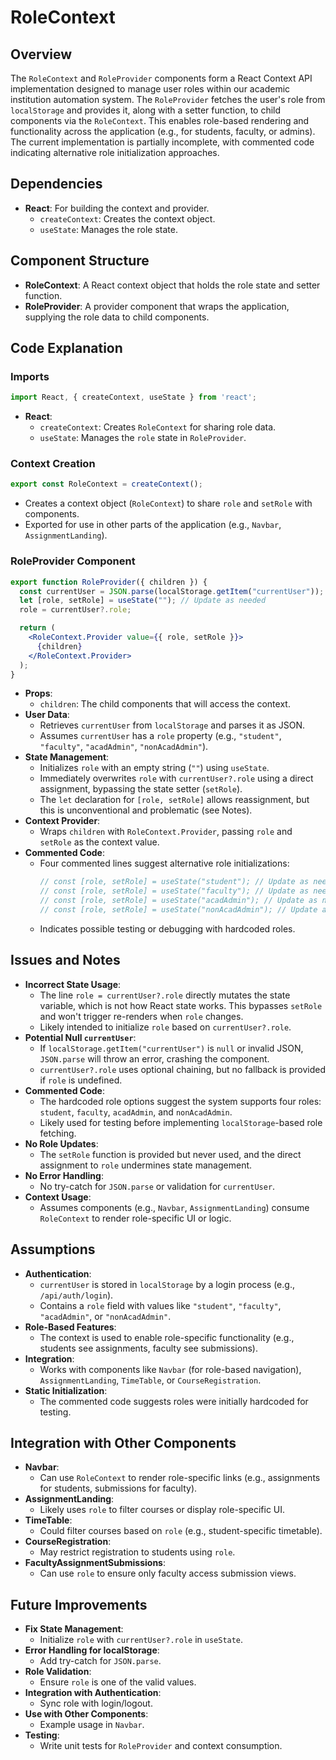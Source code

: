 # RoleContext

## Overview

The `RoleContext` and `RoleProvider` components form a React Context API implementation designed to manage user roles within our academic institution automation system. The `RoleProvider` fetches the user's role from `localStorage` and provides it, along with a setter function, to child components via the `RoleContext`. This enables role-based rendering and functionality across the application (e.g., for students, faculty, or admins). The current implementation is partially incomplete, with commented code indicating alternative role initialization approaches.

## Dependencies

- **React**: For building the context and provider.
  - `createContext`: Creates the context object.
  - `useState`: Manages the role state.

## Component Structure

- **RoleContext**: A React context object that holds the role state and setter function.
- **RoleProvider**: A provider component that wraps the application, supplying the role data to child components.

## Code Explanation

### Imports

```jsx
import React, { createContext, useState } from 'react';
```

- **React**:
  - `createContext`: Creates `RoleContext` for sharing role data.
  - `useState`: Manages the `role` state in `RoleProvider`.

### Context Creation

```jsx
export const RoleContext = createContext();
```

- Creates a context object (`RoleContext`) to share `role` and `setRole` with components.
- Exported for use in other parts of the application (e.g., `Navbar`, `AssignmentLanding`).

### RoleProvider Component

```jsx
export function RoleProvider({ children }) {
  const currentUser = JSON.parse(localStorage.getItem("currentUser"));
  let [role, setRole] = useState(""); // Update as needed
  role = currentUser?.role;

  return (
    <RoleContext.Provider value={{ role, setRole }}>
      {children}
    </RoleContext.Provider>
  );
}
```

- **Props**:
  - `children`: The child components that will access the context.
- **User Data**:
  - Retrieves `currentUser` from `localStorage` and parses it as JSON.
  - Assumes `currentUser` has a `role` property (e.g., `"student"`, `"faculty"`, `"acadAdmin"`, `"nonAcadAdmin"`).
- **State Management**:
  - Initializes `role` with an empty string (`""`) using `useState`.
  - Immediately overwrites `role` with `currentUser?.role` using a direct assignment, bypassing the state setter (`setRole`).
  - The `let` declaration for `[role, setRole]` allows reassignment, but this is unconventional and problematic (see Notes).
- **Context Provider**:
  - Wraps `children` with `RoleContext.Provider`, passing `role` and `setRole` as the context value.
- **Commented Code**:
  - Four commented lines suggest alternative role initializations:
    ```jsx
    // const [role, setRole] = useState("student"); // Update as needed
    // const [role, setRole] = useState("faculty"); // Update as needed
    // const [role, setRole] = useState("acadAdmin"); // Update as needed
    // const [role, setRole] = useState("nonAcadAdmin"); // Update as needed
    ```
  - Indicates possible testing or debugging with hardcoded roles.

## Issues and Notes

- **Incorrect State Usage**:
  - The line `role = currentUser?.role` directly mutates the state variable, which is not how React state works. This bypasses `setRole` and won't trigger re-renders when `role` changes.
  - Likely intended to initialize `role` based on `currentUser?.role`.
- **Potential Null `currentUser`**:
  - If `localStorage.getItem("currentUser")` is `null` or invalid JSON, `JSON.parse` will throw an error, crashing the component.
  - `currentUser?.role` uses optional chaining, but no fallback is provided if `role` is undefined.
- **Commented Code**:
  - The hardcoded role options suggest the system supports four roles: `student`, `faculty`, `acadAdmin`, and `nonAcadAdmin`.
  - Likely used for testing before implementing `localStorage`-based role fetching.
- **No Role Updates**:
  - The `setRole` function is provided but never used, and the direct assignment to `role` undermines state management.
- **No Error Handling**:
  - No try-catch for `JSON.parse` or validation for `currentUser`.
- **Context Usage**:
  - Assumes components (e.g., `Navbar`, `AssignmentLanding`) consume `RoleContext` to render role-specific UI or logic.

## Assumptions

- **Authentication**:
  - `currentUser` is stored in `localStorage` by a login process (e.g., `/api/auth/login`).
  - Contains a `role` field with values like `"student"`, `"faculty"`, `"acadAdmin"`, or `"nonAcadAdmin"`.
- **Role-Based Features**:
  - The context is used to enable role-specific functionality (e.g., students see assignments, faculty see submissions).
- **Integration**:
  - Works with components like `Navbar` (for role-based navigation), `AssignmentLanding`, `TimeTable`, or `CourseRegistration`.
- **Static Initialization**:
  - The commented code suggests roles were initially hardcoded for testing.


## Integration with Other Components

- **Navbar**:
  - Can use `RoleContext` to render role-specific links (e.g., assignments for students, submissions for faculty).
- **AssignmentLanding**:
  - Likely uses `role` to filter courses or display role-specific UI.
- **TimeTable**:
  - Could filter courses based on `role` (e.g., student-specific timetable).
- **CourseRegistration**:
  - May restrict registration to students using `role`.
- **FacultyAssignmentSubmissions**:
  - Can use `role` to ensure only faculty access submission views.


## Future Improvements

- **Fix State Management**:
  - Initialize `role` with `currentUser?.role` in `useState`.
- **Error Handling for localStorage**:
  - Add try-catch for `JSON.parse`.
- **Role Validation**:
  - Ensure `role` is one of the valid values.
- **Integration with Authentication**:
  - Sync role with login/logout.
- **Use with Other Components**:
  - Example usage in `Navbar`.
- **Testing**:
  - Write unit tests for `RoleProvider` and context consumption.